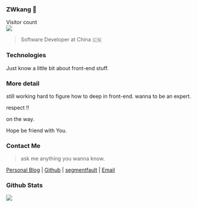 ### ZWkang 👋

<p> 
  Visitor count<br>
  <img src="https://profile-counter.glitch.me/zwkang/count.svg" />
</p>

> Software Developer at China 🇨🇳

### Technologies

Just know a little bit about front-end stuff.

### More detail 

still working hard to figure how to deep in front-end. wanna to be an expert.

respect !!

on the way.

Hope be friend with You.

### Contact Me

> ask me anything you wanna know.

[Personal Blog](http://zwkang.com/) | [Github](https://github.com/ZWkang) | [segmentfault](https://segmentfault.com/u/zwkang) | [Email](kang95630#gmail.com)

### Github Stats

![](https://github-readme-stats.vercel.app/api?username=zwkang&hide_title=true&show_icons=true&icon_color=007aff&text_color=333&bg_color=fff)